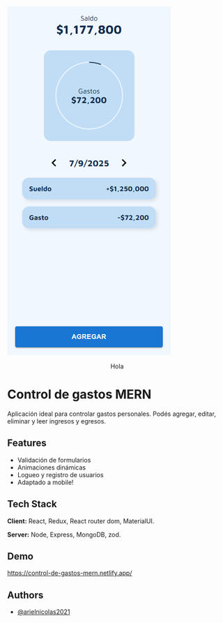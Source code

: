 ![App Screenshot](./client/public/controldegastosmobile.png)
<p style="text-align: center;">Hola</p>

# Control de gastos MERN

Aplicación ideal para controlar gastos personales. Podés agregar,
editar, eliminar y leer ingresos y egresos.

## Features

- Validación de formularios
- Animaciones dinámicas
- Logueo y registro de usuarios
- Adaptado a mobile!

## Tech Stack

**Client:** React, Redux, React router dom, MaterialUI.

**Server:** Node, Express, MongoDB, zod.

## Demo

https://control-de-gastos-mern.netlify.app/

## Authors

- [@arielnicolas2021](https://www.github.com/arielnicolas2021)
